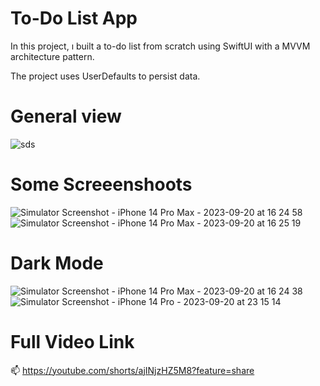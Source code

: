 # To-Do List App

In this project, ı built a to-do list from scratch using SwiftUI with a MVVM architecture pattern.

The project uses UserDefaults to persist data.
# General view
 ![sds](https://github.com/mutlucanozel/ToDoListApp/assets/125356427/51544033-efbd-451a-ae4c-eafeb0888535)   

# Some Screeenshoots

![Simulator Screenshot - iPhone 14 Pro Max - 2023-09-20 at 16 24 58](https://github.com/mutlucanozel/ToDoListApp/assets/125356427/a51a31a5-3cf7-4a27-96eb-73f1683e0f09) ![Simulator Screenshot - iPhone 14 Pro Max - 2023-09-20 at 16 25 19](https://github.com/mutlucanozel/ToDoListApp/assets/125356427/e25461a8-f178-41ef-b205-48dc063fd19e)


# Dark Mode

![Simulator Screenshot - iPhone 14 Pro Max - 2023-09-20 at 16 24 38](https://github.com/mutlucanozel/ToDoListApp/assets/125356427/d846e14e-76b0-46b4-b836-97b58b245494) ![Simulator Screenshot - iPhone 14 Pro - 2023-09-20 at 23 15 14](https://github.com/mutlucanozel/ToDoListApp/assets/125356427/9bd3383e-107c-4d5f-9fb6-133035a8c82e)

# Full Video Link

📫  https://youtube.com/shorts/ajINjzHZ5M8?feature=share
